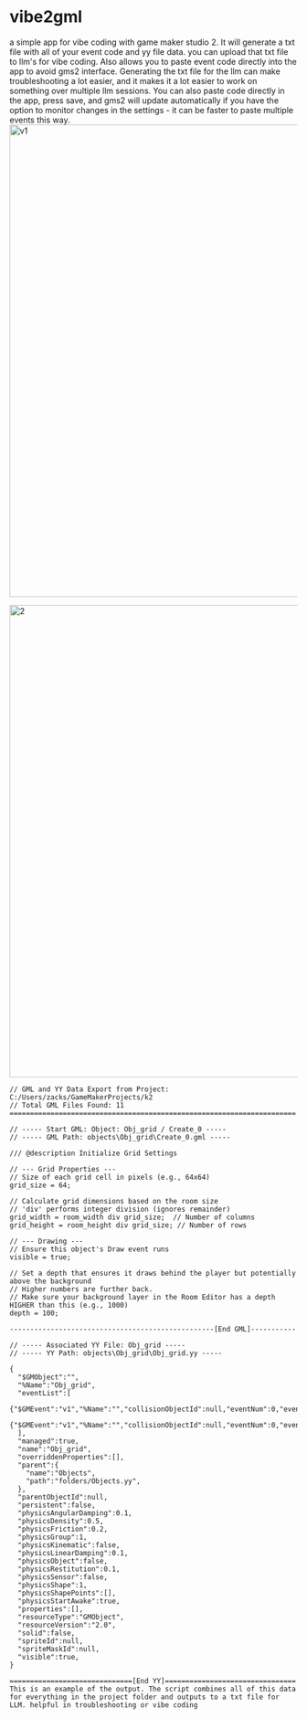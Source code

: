 # vibe2gml
a simple app for vibe coding with game maker studio 2. It will generate a txt file with all of your event code and yy file data. you can upload that txt file to llm's for vibe coding. Also allows you to paste event code directly into the app to avoid gms2 interface. Generating the txt file for the llm can make troubleshooting a lot easier, and it makes it a lot easier to work on something over multiple llm sessions. You can also paste code directly in the app, press save, and gms2 will update automatically if you have the option to monitor changes in the settings - it can be faster to paste multiple events this way. 
<img width="827" alt="v1" src="https://github.com/user-attachments/assets/6b0e7d18-411a-45af-b8d6-063b684f18e7" />

<img width="827" alt="2" src="https://github.com/user-attachments/assets/c59ba30a-eac4-4fe9-ad2b-967e1c9fe010" />

```[Export Example]
// GML and YY Data Export from Project: C:/Users/zacks/GameMakerProjects/k2
// Total GML Files Found: 11
======================================================================

// ----- Start GML: Object: Obj_grid / Create_0 -----
// ----- GML Path: objects\Obj_grid\Create_0.gml -----

/// @description Initialize Grid Settings

// --- Grid Properties ---
// Size of each grid cell in pixels (e.g., 64x64)
grid_size = 64;

// Calculate grid dimensions based on the room size
// 'div' performs integer division (ignores remainder)
grid_width = room_width div grid_size;  // Number of columns
grid_height = room_height div grid_size; // Number of rows

// --- Drawing ---
// Ensure this object's Draw event runs
visible = true;

// Set a depth that ensures it draws behind the player but potentially above the background
// Higher numbers are further back.
// Make sure your background layer in the Room Editor has a depth HIGHER than this (e.g., 1000)
depth = 100;

--------------------------------------------------[End GML]-----------

// ----- Associated YY File: Obj_grid -----
// ----- YY Path: objects\Obj_grid\Obj_grid.yy -----

{
  "$GMObject":"",
  "%Name":"Obj_grid",
  "eventList":[
    {"$GMEvent":"v1","%Name":"","collisionObjectId":null,"eventNum":0,"eventType":0,"isDnD":false,"name":"","resourceType":"GMEvent","resourceVersion":"2.0",},
    {"$GMEvent":"v1","%Name":"","collisionObjectId":null,"eventNum":0,"eventType":8,"isDnD":false,"name":"","resourceType":"GMEvent","resourceVersion":"2.0",},
  ],
  "managed":true,
  "name":"Obj_grid",
  "overriddenProperties":[],
  "parent":{
    "name":"Objects",
    "path":"folders/Objects.yy",
  },
  "parentObjectId":null,
  "persistent":false,
  "physicsAngularDamping":0.1,
  "physicsDensity":0.5,
  "physicsFriction":0.2,
  "physicsGroup":1,
  "physicsKinematic":false,
  "physicsLinearDamping":0.1,
  "physicsObject":false,
  "physicsRestitution":0.1,
  "physicsSensor":false,
  "physicsShape":1,
  "physicsShapePoints":[],
  "physicsStartAwake":true,
  "properties":[],
  "resourceType":"GMObject",
  "resourceVersion":"2.0",
  "solid":false,
  "spriteId":null,
  "spriteMaskId":null,
  "visible":true,
}

==============================[End YY]================================
This is an example of the output. The script combines all of this data for everything in the project folder and outputs to a txt file for LLM. helpful in troubleshooting or vibe coding

